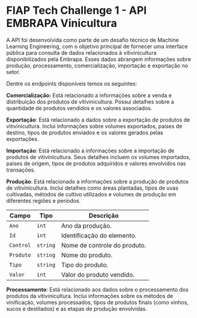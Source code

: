 # FIAP Tech Challenge 1 - API EMBRAPA Vinicultura

A API foi desenvolvida como parte de um desafio técnico de Machine Learning Engineering, com o objetivo principal de fornecer uma interface pública para consulta de dados relacionados à vitivinicultura disponibilizados pela Embrapa. Esses dados abrangem informações sobre produção, processamento, comercialização, importação e exportação no setor.

Dentre os endpoints disponíveis temos os seguintes:

**Comercialização:** Está relacionado a informações sobre a venda e distribuição dos produtos de vitivinicultura. Possui detalhes sobre a quantidade de produtos vendidos e os valores associados.

**Exportação**: Está relacionado a dados sobre a exportação de produtos de vitivinicultura. Inclui informações sobre volumes exportados, países de destino, tipos de produtos enviados e os valores gerados pelas exportações.

**Importação**: Está relacionado a informações sobre a importação de produtos de vitivinicultura. Seus detalhes incluem os volumes importados, países de origem, tipos de produtos adquiridos e valores envolvidos nas transações.

**Produção**: Está relacionado a informações sobre a produção de produtos de vitivinicultura. Inclui detalhes como áreas plantadas, tipos de uvas cultivadas, métodos de cultivo utilizados e volumes de produção em diferentes regiões e períodos.

| Campo              | Tipo         | Descrição                                    |
|--------------------|--------------|--------------------------------------------|
| `Ano`             | `int`        | Ano da produção.                           |
| `Id`          | `int`     | Identificação do elemento.            |
| `Control`        | `string`     | Nome de controle do produto.                     |
| `Produto`   | `string`      | Nome do produto.                 |
| `Tipo`      | `string`      | Tipo do produto.         |
| `Valor`      | `int`      | Valor do produto vendido.         |

**Processamento**: Está relacionado aos dados sobre o processamento dos produtos da vitivinicultura. Inclui informações sobre os métodos de vinificação, volumes processados, tipos de produtos finais (como vinhos, sucos e destilados) e as etapas de produção envolvidas.
